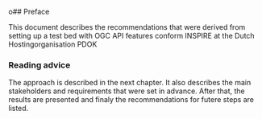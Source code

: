 o## Preface

This document describes the recommendations that were derived from setting up a test bed with OGC API features conform INSPIRE at the Dutch Hostingorganisation PDOK

### Reading advice

The approach is described in the next chapter. It also describes the main stakeholders and requirements that were set in advance. After that, the results are presented and finaly the recommendations for futere steps are listed.
